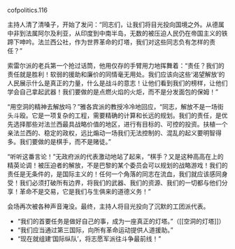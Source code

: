 cofpolitics.116

主持人清了清嗓子，开始了发问：“同志们，让我们将目光投向国境之外。从德属中非到法属阿尔及利亚，从印度到中南半岛，无数的被压迫人民仍在帝国主义的铁蹄下呻吟。法兰西公社，作为世界革命的灯塔，我们对这些同志负有怎样的责任？”

索雷尔派的老兵第一个抢过话筒，他用仅存的手臂用力地挥舞着：“责任？我们的责任就是胜利！软弱的援助和廉价的同情毫无用处。我们应该向这些‘渴望解放’的人民展示什么是真正的力量，什么是战斗的意志！让他们看到我们的榜样，让他们学会自己拿起武器！我们要做的是点燃火焰的火炬，而不是分发面包的保姆！”

“用空洞的精神去解放吗？”雅各宾派的教授冷冷地回应，“同志，解放不是一场街头斗殴。它是一项复杂的工程，需要精确的计算和长远的规划。我们的责任，是优先选择那些对法兰西最具战略价值的地区，进行有目标的、可控的投资。扶植一个亲法兰西的、稳定的政权，远比煽动一场我们无法控制的、混乱的起义要明智得多。我们要做的是棋手，而不是赌徒。”

“听听这番言论！”无政府派的代表激动地站了起来，“棋手？又是这种高高在上的精英论调！被压迫者的解放，不是巴黎的某个委员会可以规划的战略游戏！我们的责任是无条件的，是国际主义的！任何一个角落的同志在流血，我们就应该感同身受！我们必须打破所有边界，将我们的武器、我们的资源、我们的一切都与他们分享！革命不是交易，它是我们与生俱来的道德义务！”

会场再次被各种声音淹没。最终，主持人将目光投向了沉默的工团派代表。

* “我们的首要任务是做好自己的事，成为一座真正的灯塔。”（[[空洞的灯塔]]）
* “我们应当通过第三国际，向所有革命运动提供人道援助。”
* “现在就组建‘国际纵队’，将志愿军派往斗争最前线！”